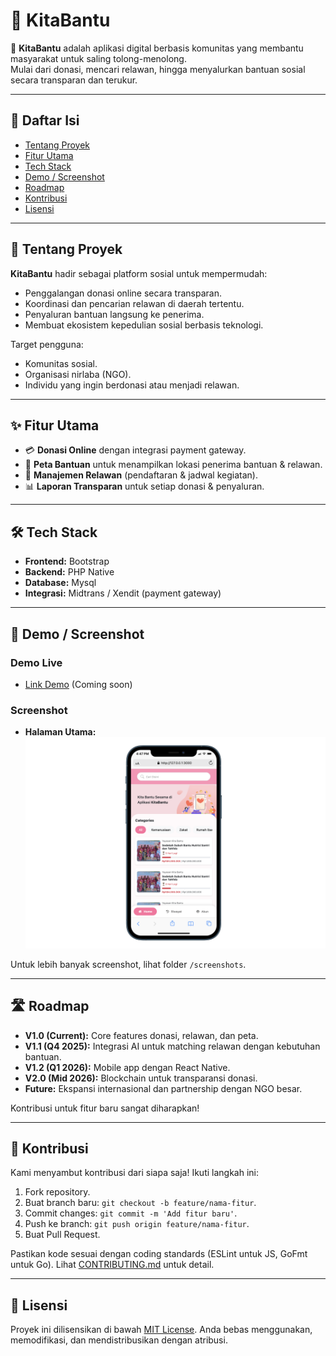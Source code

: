 # 🚀 KitaBantu

🤝 **KitaBantu** adalah aplikasi digital berbasis komunitas yang membantu masyarakat untuk saling tolong-menolong.  
Mulai dari donasi, mencari relawan, hingga menyalurkan bantuan sosial secara transparan dan terukur.

---

## 📌 Daftar Isi
- [Tentang Proyek](#-tentang-proyek)
- [Fitur Utama](#-fitur-utama)
- [Tech Stack](#-tech-stack)
- [Demo / Screenshot](#-demo--screenshot)
- [Roadmap](#-roadmap)
- [Kontribusi](#-kontribusi)
- [Lisensi](#-lisensi)

---

## 📖 Tentang Proyek
**KitaBantu** hadir sebagai platform sosial untuk mempermudah:
- Penggalangan donasi online secara transparan.  
- Koordinasi dan pencarian relawan di daerah tertentu.  
- Penyaluran bantuan langsung ke penerima.  
- Membuat ekosistem kepedulian sosial berbasis teknologi.  

Target pengguna:
- Komunitas sosial.  
- Organisasi nirlaba (NGO).  
- Individu yang ingin berdonasi atau menjadi relawan.  

---

## ✨ Fitur Utama
- 💳 **Donasi Online** dengan integrasi payment gateway.  
- 📍 **Peta Bantuan** untuk menampilkan lokasi penerima bantuan & relawan.  
- 🤝 **Manajemen Relawan** (pendaftaran & jadwal kegiatan).  
- 📊 **Laporan Transparan** untuk setiap donasi & penyaluran.  

---

## 🛠 Tech Stack
- **Frontend:** Bootstrap
- **Backend:** PHP Native
- **Database:** Mysql  
- **Integrasi:** Midtrans / Xendit (payment gateway)

---

## 📸 Demo / Screenshot
### Demo Live
- [Link Demo](https://demo.kitabantu.com) (Coming soon)

### Screenshot
- **Halaman Utama:**
  ![Halaman Utama](screenshots/home.png)

Untuk lebih banyak screenshot, lihat folder `/screenshots`.

---

## 🛣 Roadmap
- **V1.0 (Current):** Core features donasi, relawan, dan peta.
- **V1.1 (Q4 2025):** Integrasi AI untuk matching relawan dengan kebutuhan bantuan.
- **V1.2 (Q1 2026):** Mobile app dengan React Native.
- **V2.0 (Mid 2026):** Blockchain untuk transparansi donasi.
- **Future:** Ekspansi internasional dan partnership dengan NGO besar.

Kontribusi untuk fitur baru sangat diharapkan!

---

## 🤗 Kontribusi
Kami menyambut kontribusi dari siapa saja! Ikuti langkah ini:
1. Fork repository.
2. Buat branch baru: `git checkout -b feature/nama-fitur`.
3. Commit changes: `git commit -m 'Add fitur baru'`.
4. Push ke branch: `git push origin feature/nama-fitur`.
5. Buat Pull Request.

Pastikan kode sesuai dengan coding standards (ESLint untuk JS, GoFmt untuk Go). Lihat [CONTRIBUTING.md](CONTRIBUTING.md) untuk detail.

---

## 📜 Lisensi
Proyek ini dilisensikan di bawah [MIT License](LICENSE). Anda bebas menggunakan, memodifikasi, dan mendistribusikan dengan atribusi.